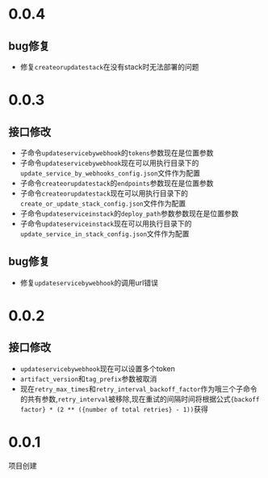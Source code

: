 # 0.0.4

## bug修复

+ 修复`createorupdatestack`在没有stack时无法部署的问题

# 0.0.3

## 接口修改

+ 子命令`updateservicebywebhook`的`tokens`参数现在是位置参数
+ 子命令`updateservicebywebhook`现在可以用执行目录下的`update_service_by_webhooks_config.json`文件作为配置
+ 子命令`createorupdatestack`的`endpoints`参数现在是位置参数
+ 子命令`createorupdatestack`现在可以用执行目录下的`create_or_update_stack_config.json`文件作为配置
+ 子命令`updateserviceinstack`的`deploy_path`参数参数现在是位置参数
+ 子命令`updateserviceinstack`现在可以用执行目录下的`update_service_in_stack_config.json`文件作为配置

## bug修复

+ 修复`updateservicebywebhook`的调用url错误

# 0.0.2

## 接口修改

+ `updateservicebywebhook`现在可以设置多个token
+ `artifact_version`和`tag_prefix`参数被取消
+ 现在`retry_max_times`和`retry_interval_backoff_factor`作为哦三个子命令的共有参数,`retry_interval`被移除,现在重试的间隔时间将根据公式`{backoff factor} * (2 ** ({number of total retries} - 1))`获得

# 0.0.1

项目创建